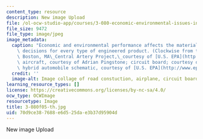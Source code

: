 ```yaml
---
content_type: resource
description: New image Upload
file: /ol-ocw-studio-app/courses/3-080-economic-environmental-issues-in-materials-selection-fall-2005/70d9ce387688e6d525dae3b37d95904d_3-080f05-th.jpg
file_size: 9472
file_type: image/jpeg
image_metadata:
  caption: "Economic and environmental performance affects the materials selection\
    \ decisions for every type of engineered product. (Clockwise from top left: The\
    \ Boston, MA\_Central Artery Project,\_courtesy of [U.S. EPA](http://www.epa.gov/);\
    \ aircraft, courtesy of Adrian Pingstone; circuit board; courtesy of Angelo Leithold;\
    \ hybrid automobile schematic, courtesy of [U.S. EPA](http://www.epa.gov/))"
  credit: ''
  image-alt: Image collage of road constuction, airplane, circuit board and car.
learning_resource_types: []
license: https://creativecommons.org/licenses/by-nc-sa/4.0/
ocw_type: OCWImage
resourcetype: Image
title: 3-080f05-th.jpg
uid: 70d9ce38-7688-e6d5-25da-e3b37d95904d
---
```

New image Upload